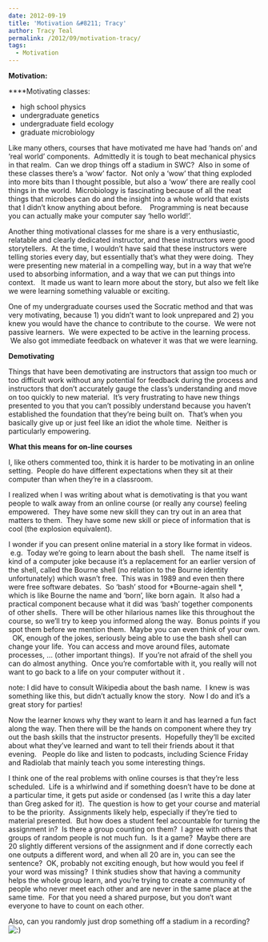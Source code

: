 ```yaml
---
date: 2012-09-19
title: 'Motivation &#8211; Tracy'
author: Tracy Teal
permalink: /2012/09/motivation-tracy/
tags:
  - Motivation
---
```

**Motivation:**

****Motivating classes:

*   high school physics
*   undergraduate genetics
*   undergraduate field ecology
*   graduate microbiology

Like many others, courses that have motivated me have had &#8216;hands on&#8217; and &#8216;real world&#8217; components.  Admittedly it is tough to beat mechanical physics in that realm.  Can we drop things off a stadium in SWC?  Also in some of these classes there&#8217;s a &#8216;wow&#8217; factor.  Not only a &#8216;wow&#8217; that thing exploded into more bits than I thought possible, but also a &#8216;wow&#8217; there are really cool things in the world.  Microbiology is fascinating because of all the neat things that microbes can do and the insight into a whole world that exists that I didn&#8217;t know anything about before.    Programming is neat because you can actually make your computer say &#8216;hello world!&#8217;.

Another thing motivational classes for me share is a very enthusiastic, relatable and clearly dedicated instructor, and these instructors were good storytellers.  At the time, I wouldn&#8217;t have said that these instructors were telling stories every day, but essentially that&#8217;s what they were doing.  They were presenting new material in a compelling way, but in a way that we&#8217;re used to absorbing information, and a way that we can put things into context.   It made us want to learn more about the story, but also we felt like we were learning something valuable or exciting.

One of my undergraduate courses used the Socratic method and that was very motivating, because 1) you didn&#8217;t want to look unprepared and 2) you knew you would have the chance to contribute to the course.  We were not passive learners.  We were expected to be active in the learning process.  We also got immediate feedback on whatever it was that we were learning.

**Demotivating**

Things that have been demotivating are instructors that assign too much or too difficult work without any potential for feedback during the process and instructors that don&#8217;t accurately gauge the class&#8217;s understanding and move on too quickly to new material.  It&#8217;s very frustrating to have new things presented to you that you can&#8217;t possibly understand because you haven&#8217;t established the foundation that they&#8217;re being built on.  That&#8217;s when you basically give up or just feel like an idiot the whole time.  Neither is particularly empowering.

**What this means for on-line courses**

I, like others commented too, think it is harder to be motivating in an online setting.  People do have different expectations when they sit at their computer than when they&#8217;re in a classroom.

I realized when I was writing about what is demotivating is that you want people to walk away from an online course (or really any course) feeling empowered.  They have some new skill they can try out in an area that matters to them.  They have some new skill or piece of information that is cool (the explosion equivalent).

I wonder if you can present online material in a story like format in videos.  e.g.  Today we&#8217;re going to learn about the bash shell.   The name itself is kind of a computer joke because it&#8217;s a replacement for an earlier version of the shell, called the Bourne shell (no relation to the Bourne identity unfortunately) which wasn&#8217;t free.  This was in 1989 and even then there were free software debates.  So &#8216;bash&#8217; stood for *Bourne-again shell *, which is like Bourne the name and &#8216;born&#8217;, like born again.  It also had a practical component because what it did was &#8216;bash&#8217; together components of other shells.  There will be other hilarious names like this throughout the course, so we&#8217;ll try to keep you informed along the way.  Bonus points if you spot them before we mention them.  Maybe you can even think of your own.   OK, enough of the jokes, seriously being able to use the bash shell can change your life.  You can access and move around files, automate processes, &#8230; (other important things).  If you&#8217;re not afraid of the shell you can do almost anything.  Once you&#8217;re comfortable with it, you really will not want to go back to a life on your computer without it .

note: I did have to consult Wikipedia about the bash name.  I knew is was something like this, but didn&#8217;t actually know the story.  Now I do and it&#8217;s a great story for parties!

Now the learner knows why they want to learn it and has learned a fun fact along the way. Then there will be the hands on component where they try out the bash skills that the instructor presents.  Hopefully they&#8217;ll be excited about what they&#8217;ve learned and want to tell their friends about it that evening.   People do like and listen to podcasts, including Science Friday and Radiolab that mainly teach you some interesting things.

I think one of the real problems with online courses is that they&#8217;re less scheduled.  Life is a whirlwind and if something doesn&#8217;t have to be done at a particular time, it gets put aside or condensed (as I write this a day later than Greg asked for it).  The question is how to get your course and material to be the priority.  Assignments likely help, especially if they&#8217;re tied to material presented.  But how does a student feel accountable for turning the assignment in?  Is there a group counting on them?  I agree with others that groups of random people is not much fun.  Is it a game?  Maybe there are 20 slightly different versions of the assignment and if done correctly each one outputs a different word, and when all 20 are in, you can see the sentence?  OK, probably not exciting enough, but how would you feel if your word was missing?  I think studies show that having a community helps the whole group learn, and you&#8217;re trying to create a community of people who never meet each other and are never in the same place at the same time.  For that you need a shared purpose, but you don&#8217;t want everyone to have to count on each other.

Also, can you randomly just drop something off a stadium in a recording?   <img src="http://localhost:8080/wp-includes/images/smilies/icon_smile.gif" alt=":)" class="wp-smiley" />

&nbsp;
